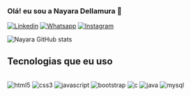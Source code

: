 
### Olá! eu sou a Nayara Dellamura 🤗

[![Linkedin](https://img.shields.io/badge/LinkedIn-0077B5?style=for-the-badge&logo=linkedin&logoColor=white)](https://www.linkedin.com/in/nayara-dellamura)
[![Whatsapp](https://img.shields.io/badge/WhatsApp-25D366?style=for-the-badge&logo=whatsapp&logoColor=white)](https://wa.me/19991477499)
[![Instagram](https://img.shields.io/badge/Instagram-E4405F?style=for-the-badge&logo=instagram&logoColor=white)](www.instagram.com/nay_dellamura)

![Nayara GitHub stats](https://github-readme-stats.vercel.app/api?username=nayaradellamura&show_icons=true&theme=radical)

## Tecnologias que eu uso
<div style= "display: inline_block"><br/>
    <img aling="center "alt="html5"src="https://img.shields.io/badge/HTML5-E34F26?style=for-the-badge&logo=html5&logoColor=white"/>
    <img aling="center "alt="css3"src="https://img.shields.io/badge/CSS3-1572B6?style=for-the-badge&logo=css3&logoColor=white"/>
    <img aling="center "alt="javascript"src="https://img.shields.io/badge/JavaScript-F7DF1E?style=for-the-badge&logo=javascript&logoColor=black"/>
    <img aling="center "alt="bootstrap"src="https://img.shields.io/badge/Bootstrap-563D7C?style=for-the-badge&logo=bootstrap&logoColor=white"/>
    <img aling="center "alt="c"src="https://img.shields.io/badge/C-00599C?style=for-the-badge&logo=c&logoColor=white"/>
    <img aling="center "alt="java"src="https://img.shields.io/badge/Java-ED8B00?style=for-the-badge&logo=openjdk&logoColor=white"/>
    <img aling="center "alt="mysql"src="https://img.shields.io/badge/MySQL-00000F?style=for-the-badge&logo=mysql&logoColor=white"/>
</div>
</div>
